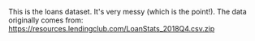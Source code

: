 This is the loans dataset.  It's very messy (which is the point!).  The data originally comes from: https://resources.lendingclub.com/LoanStats_2018Q4.csv.zip

